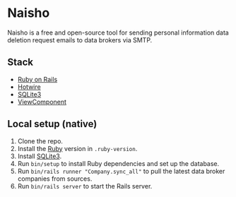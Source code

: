 # Naisho

Naisho is a free and open-source tool for sending personal information data deletion request emails to data brokers via SMTP.

## Stack

- [Ruby on Rails](https://rubyonrails.org/)
- [Hotwire](https://hotwired.dev/)
- [SQLite3](https://www.sqlite.org/index.html)
- [ViewComponent](https://viewcomponent.org/)

## Local setup (native)

1. Clone the repo.
2. Install the [Ruby](https://www.ruby-lang.org/en/) version in `.ruby-version`.
3. Install [SQLite3](https://www.sqlite.org/index.html).
4. Run `bin/setup` to install Ruby dependencies and set up the database.
5. Run `bin/rails runner "Company.sync_all"` to pull the latest data broker companies from sources.
6. Run `bin/rails server` to start the Rails server.
